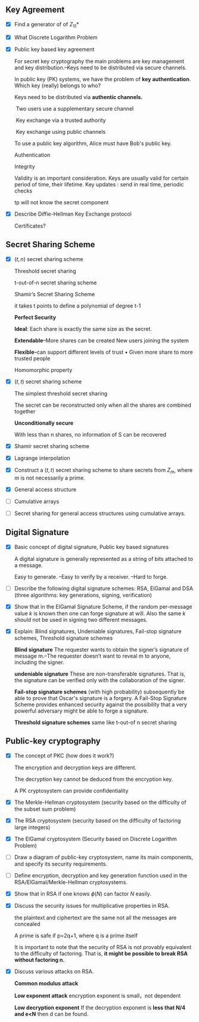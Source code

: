 ## Key Agreement

- [x] Find a generator of of $Z_{11}$*
- [x] What Discrete Logarithm Problem 

- [x] Public key based key agreement 

  For secret key cryptography the main problems are key management and key distribution.–Keys need to be distributed via secure channels.

  In public key (PK) systems, we have the problem of **key authentication**. Which key (really) belongs to who?

  Keys need to be distributed via **authentic channels.**

  ​	Two users use a supplementary secure channel

  ​	Key exchange via a trusted authority

  ​	Key exchange using public channels

  To use a public key algorithm, Alice must have Bob's public key.

  Authentication

  Integrity

  Validity is an important consideration. Keys are usually valid for certain period of time, their lifetime. Key updates : send in real time, periodic checks

  tp will not know the secret component 

- [x] Describe Diffie-Hellman Key Exchange protocol

  Certificates?



## Secret Sharing Scheme

- [x] $(t, n)$ secret sharing scheme 

  Threshold secret sharing

  t-out-of-n secret sharing scheme

  Shamir’s Secret Sharing Scheme

  it takes t points to define a polynomial of degree t-1

  **Perfect Security**

  **Ideal**: Each share is exactly the same size as the secret. 

  **Extendable**–More shares can be created New users joining the system 

  **Flexible**–can support different levels of trust • Given more share to more trusted people

  Homomorphic property

- [x] $(t, t)$ secret sharing scheme 

  The simplest threshold secret sharing 

  The secret can be reconstructed only when all the shares are combined together 

  **Unconditionally secure** 

  With less than n shares, no information of S can be recovered

- [x] Shamir secret sharing scheme

- [x] Lagrange interpolation 

- [x] Construct a $(t, t)$ secret sharing scheme to share secrets from $Z_m$, where $m$ is not necessarily a prime. 

- [x] General access structure 

- [ ] Cumulative arrays 

- [ ] Secret sharing for general access structures using cumulative arrays. 



## Digital Signature

- [x] Basic concept of digital signature, Public key based signatures 

  A digital signature is generally represented as a string of bits attached to a message.

  Easy to generate. –Easy to verify by a receiver. –Hard to forge.

- [ ] Describe the following digital signature schemes: RSA, ElGamal and DSA (three algorithms: key generations, signing, verification) 

- [x] Show that in the ElGamal Signature Scheme, if the random per-message value $k$ is known then one can forge signature at will. Also the same $k$ should not be used in signing two different messages. 

- [x] Explain: Blind signatures, Undeniable signatures, Fail-stop signature schemes, Threshold signature schemes

  **Blind signature** The requester wants to obtain the signer’s signature of message m.–The requester doesn’t want to reveal m to anyone, including the signer.

  **undeniable signature** These are non-transferable signatures. That is, the signature can be verified only with the collaboration of the signer.

  **Fail-stop signature schemes** (with high probability) subsequently be able to prove that Oscar's signature is a forgery. A Fail-Stop Signature Scheme provides enhanced security against the possibility that a very powerful adversary might be able to forge a signature.

  **Threshold signature schemes** same like t-out-of n secret sharing



## Public-key cryptography

- [x] The concept of PKC (how does it work?) 

  The encryption and decryption keys are different.

  The decryption key cannot be deduced from the encryption key.

  A PK cryptosystem can provide confidentiality

- [x] The Merkle-Hellman cryptosystem (security based on the difficulty of the subset sum problem) 

- [x] The RSA cryptosystem (security based on the difficulty of factoring large integers) 

- [x] The ElGamal cryptosystem (Security based on Discrete Logarithm Problem)

- [ ] Draw a diagram of public-key cryptosystem, name its main components, and specify its security requirements. 

- [ ] Define encryption, decryption and key generation function used in the RSA/ElGamal/Merkle-Hellman cryptosystems.

- [x] Show that in RSA if one knows $\phi(N)$ can factor $N$ easily. 

- [x] Discuss the security issues for multiplicative properties in RSA. 

  the plaintext and ciphertext are the same not all the messages are concealed

  A prime is safe if p=2q+1, where q is a prime itself

  It is important to note that the security of RSA is not provably equivalent to the difficulty of factoring. That is, **it might be possible to break RSA without factoring n.**

- [x] Discuss various attacks on RSA.

  **Common modulus attack**

  **Low exponent attack** encryption exponent is small，not dependent

  **Low decryption exponent**  If the decryption exponent is **less that N/4 and e<N** then d can be found.

